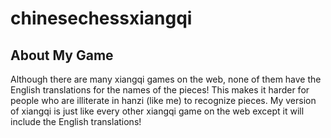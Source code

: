 # chinesechessxiangqi
## About My Game

Although there are many xiangqi games on the web, none of them have the English translations for the names of the pieces! This makes it harder for people who are illiterate in hanzi (like me) to recognize pieces. My version of xiangqi is just like every other xiangqi game on the web except it will include the English translations!



